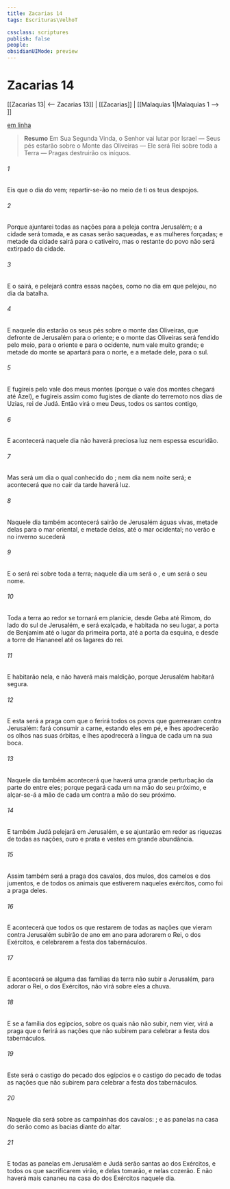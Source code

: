 ```yaml
---
title: Zacarias 14
tags: Escrituras\VelhoT

cssclass: scriptures
publish: false
people:
obsidianUIMode: preview
---
```


# Zacarias 14
[[Zacarias 13| <-- Zacarias 13]] | [[Zacarias]] | [[Malaquias 1|Malaquias 1 --> ]]

[em linha](https://churchofjesuschrist.org/study/scriptures/ot/zech/14?lang=por)

> __Resumo__
Em Sua Segunda Vinda, o Senhor vai lutar por Israel — Seus pés estarão sobre o Monte das Oliveiras — Ele será Rei sobre toda a Terra — Pragas destruirão os iníquos.

###### 1 
Eis que o dia do  vem; repartir-se-ão no meio de ti os teus despojos.

###### 2 
Porque  ajuntarei todas as nações para a peleja contra Jerusalém; e a cidade será tomada, e as casas serão saqueadas, e as mulheres forçadas; e metade da cidade sairá para o cativeiro, mas o restante do povo não será extirpado da cidade.

###### 3 
E o  sairá, e pelejará contra essas nações, como no dia em que pelejou,  no dia da batalha.

###### 4 
E naquele dia estarão os seus pés sobre o monte das Oliveiras, que  defronte de Jerusalém para o oriente; e o monte das Oliveiras será fendido pelo meio, para o oriente e para o ocidente, num vale muito grande; e metade do monte se apartará para o norte, e a  metade dele, para o sul.

###### 5 
E fugireis pelo vale dos meus montes (porque o vale dos montes chegará até Azel), e fugireis assim como fugistes de diante do terremoto nos dias de Uzias, rei de Judá. Então virá o  meu Deus,  todos os santos contigo, 

###### 6 
E acontecerá  naquele dia não haverá preciosa luz nem espessa escuridão.

###### 7 
Mas será um dia o qual  conhecido do ; nem dia nem noite será; e acontecerá que no cair da tarde haverá luz.

###### 8 
Naquele dia também acontecerá  sairão de Jerusalém águas vivas, metade delas para o mar oriental, e metade delas, até o mar ocidental; no verão e no inverno sucederá 

###### 9 
E o  será rei sobre toda a terra; naquele dia um  será o , e um  será o seu nome.

###### 10 
Toda a terra ao redor se tornará em planície, desde Geba até Rimom, do lado do sul de Jerusalém, e será exalçada, e habitada no seu lugar,  a porta de Benjamim até o lugar da primeira porta, até a porta da esquina, e desde a torre de Hananeel até os lagares do rei.

###### 11 
E habitarão nela, e não haverá mais maldição, porque Jerusalém habitará segura.

###### 12 
E esta será a praga com que o  ferirá todos os povos que guerrearam contra Jerusalém: fará consumir a carne, estando eles em pé, e lhes apodrecerão os olhos nas suas órbitas, e lhes apodrecerá a língua de cada um na sua boca.

###### 13 
Naquele dia também acontecerá que haverá uma grande perturbação da parte do  entre eles; porque pegará cada um na mão do seu próximo, e alçar-se-á a mão de cada um contra a mão do seu próximo.

###### 14 
E também Judá pelejará em Jerusalém, e se ajuntarão em redor as riquezas de todas as nações, ouro e prata e vestes em grande abundância.

###### 15 
Assim também será a praga dos cavalos, dos mulos, dos camelos e dos jumentos, e de todos os animais que estiverem naqueles exércitos, como foi a praga deles.

###### 16 
E acontecerá que todos os que restarem de todas as nações que vieram contra Jerusalém subirão de ano em ano para adorarem o Rei, o  dos Exércitos, e celebrarem a festa dos tabernáculos.

###### 17 
E acontecerá  se alguma das famílias da terra não subir a Jerusalém, para adorar o Rei, o  dos Exércitos, não virá sobre eles a chuva.

###### 18 
E se a família dos egípcios, sobre os quais não  não subir, nem vier, virá  a praga  que o  ferirá as nações que não subirem para celebrar a festa dos tabernáculos.

###### 19 
Este será o castigo do pecado dos egípcios e o castigo do pecado de todas as nações que não subirem para celebrar a festa dos tabernáculos.

###### 20 
Naquele dia será  sobre as campainhas dos cavalos: ; e as panelas na casa do  serão como as bacias diante do altar.

###### 21 
E todas as panelas em Jerusalém e Judá serão santas ao  dos Exércitos, e todos os que sacrificarem virão, e delas tomarão, e nelas cozerão. E não haverá mais cananeu na casa do  dos Exércitos naquele dia.

